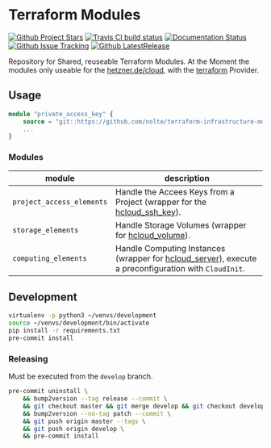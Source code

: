 # Terraform Modules

[![Github Project Stars](https://img.shields.io/github/stars/nolte/terraform-infrastructure-modules.svg?label=Stars&style=social)](https://github.com/nolte/terraform-infrastructure-modules) [![Travis CI build status](https://travis-ci.org/nolte/terraform-infrastructure-modules.svg?branch=master)](https://travis-ci.org/nolte/terraform-infrastructure-modules) [![Documentation Status](https://readthedocs.org/projects/terraform-infrastructure-modules/badge/?version=latest)](https://terraform-infrastructure-modules.readthedocs.io/en/stable/?badge=stable) [![Github Issue Tracking](https://img.shields.io/github/issues-raw/nolte/terraform-infrastructure-modules.svg)](https://github.com/nolte/terraform-infrastructure-modules) [![Github LatestRelease](https://img.shields.io/github/release/nolte/terraform-infrastructure-modules.svg)](https://github.com/nolte/terraform-infrastructure-modules)

Repository for Shared, reuseable Terraform Modules.  At the Moment the modules only useable for the [hetzner.de/cloud](https://hetzner.de/cloud), with the [terraform](https://www.terraform.io/docs/providers/hcloud/index.html) Provider.


## Usage

```terraform
module "private_access_key" {
    source = "git::https://github.com/nolte/terraform-infrastructure-modules.git//[module_name]?ref=v0.0.5.dev"
    ...
}
```

### Modules

| module                      | description                                                                                                                                                             |
|-----------------------------|-------------------------------------------------------------------------------------------------------------------------------------------------------------------------|
| ``project_access_elements`` | Handle the Accees Keys from a Project (wrapper for the [hcloud_ssh_key](https://www.terraform.io/docs/providers/hcloud/r/ssh_key.html)).                                |
| ``storage_elements``        | Handle Storage Volumes (wrapper for [hcloud_volume](https://www.terraform.io/docs/providers/hcloud/r/volume.html)).                                                     |
| ``computing_elements``      | Handle Computing Instances (wrapper for [hcloud_server](https://www.terraform.io/docs/providers/hcloud/r/server.html)), execute a preconfiguration with ``CloudInit``.  |


## Development

```bash
virtualenv -p python3 ~/venvs/development
source ~/venvs/development/bin/activate
pip install -r requirements.txt
pre-commit install
```


### Releasing

Must be executed from the ``develop`` branch.

```bash
pre-commit uninstall \
    && bump2version --tag release --commit \
    && git checkout master && git merge develop && git checkout develop \
    && bump2version --no-tag patch --commit \
    && git push origin master --tags \
    && git push origin develop \
    && pre-commit install
```
